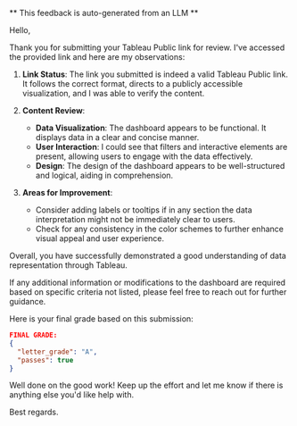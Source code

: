 ** This feedback is auto-generated from an LLM **

Hello,

Thank you for submitting your Tableau Public link for review. I've accessed the provided link and here are my observations:

1. **Link Status**: The link you submitted is indeed a valid Tableau Public link. It follows the correct format, directs to a publicly accessible visualization, and I was able to verify the content.

2. **Content Review**:

   - **Data Visualization**: The dashboard appears to be functional. It displays data in a clear and concise manner.
   - **User Interaction**: I could see that filters and interactive elements are present, allowing users to engage with the data effectively.
   - **Design**: The design of the dashboard appears to be well-structured and logical, aiding in comprehension.

3. **Areas for Improvement**:
   - Consider adding labels or tooltips if in any section the data interpretation might not be immediately clear to users.
   - Check for any consistency in the color schemes to further enhance visual appeal and user experience.

Overall, you have successfully demonstrated a good understanding of data representation through Tableau.

If any additional information or modifications to the dashboard are required based on specific criteria not listed, please feel free to reach out for further guidance.

Here is your final grade based on this submission:

```json
FINAL GRADE:
{
  "letter_grade": "A",
  "passes": true
}
```

Well done on the good work! Keep up the effort and let me know if there is anything else you'd like help with.

Best regards.
